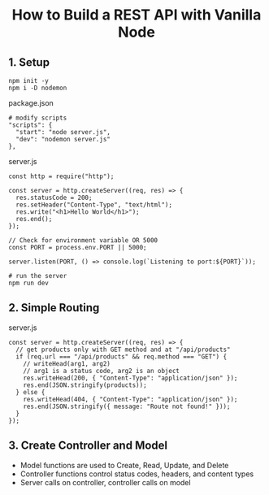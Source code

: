 <h1 align="center">
  How to Build a REST API with Vanilla Node
</h1>

## 1. Setup

```
npm init -y
npm i -D nodemon
```

package.json

```
# modify scripts
"scripts": {
  "start": "node server.js",
  "dev": "nodemon server.js"
},
```

server.js

```
const http = require("http");

const server = http.createServer((req, res) => {
  res.statusCode = 200;
  res.setHeader("Content-Type", "text/html");
  res.write("<h1>Hello World</h1>");
  res.end();
});

// Check for environment variable OR 5000
const PORT = process.env.PORT || 5000;

server.listen(PORT, () => console.log(`Listening to port:${PORT}`));
```

```
# run the server
npm run dev
```

## 2. Simple Routing

server.js

```
const server = http.createServer((req, res) => {
  // get products only with GET method and at "/api/products"
  if (req.url === "/api/products" && req.method === "GET") {
    // writeHead(arg1, arg2)
    // arg1 is a status code, arg2 is an object
    res.writeHead(200, { "Content-Type": "application/json" });
    res.end(JSON.stringify(products));
  } else {
    res.writeHead(404, { "Content-Type": "application/json" });
    res.end(JSON.stringify({ message: "Route not found!" }));
  }
});
```

## 3. Create Controller and Model

- Model functions are used to Create, Read, Update, and Delete
- Controller functions control status codes, headers, and content types
- Server calls on controller, controller calls on model
